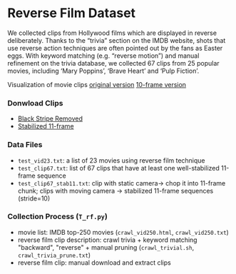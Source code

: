Reverse Film Dataset
===
We collected clips from Hollywood films which are displayed in reverse deliberately. 
Thanks to the “trivia” section on the IMDB website, shots that use reverse action techniques are often pointed out by the fans as Easter eggs. 
With keyword matching (e.g. “reverse motion”) and manual refinement on the trivia database, 
we collected 67 clips from 25 popular movies, including ‘Mary Poppins’, ‘Brave Heart’ and ‘Pulp Fiction’.

Visualization of movie clips [original version](http://vision03.csail.mit.edu/manip/data/imdb/T_movie_gif10.htm)
[10-frame version](http://vision03.csail.mit.edu/manip/data/imdb/T_movie_gif10.htm)

### Donwload Clips
- [Black Stripe
  Removed](http://aot.csail.mit.edu/dataset/reverseFilm/orig_bs.zip)
- [Stabilized 11-frame](http://aot.csail.mit.edu/dataset/reverseFilm/stab_11.zip)

### Data Files
- `test_vid23.txt`: a list of 23 movies using reverse film technique
- `test_clip67.txt`: list of 67 clips that have at least one well-stabilized 11-frame sequence
- `test_clip67_stab11.txt`: clip with static camera-> chop it into 11-frame chunk; clips with moving camera -> stabilized 11-frame sequences (stride=10)


### Collection Process (`T_rf.py`)
- movie list: IMDB top-250 movies (`crawl_vid250.html`, `crawl_vid250.txt`)
- reverse film clip description: crawl trivia + keyword matching "backward", "reverse" + manual pruning (`crawl_trivial.sh`, `crawl_trivia_prune.txt`)
- reverse film clip: manual download and extract clips
